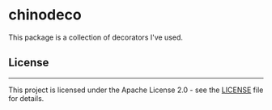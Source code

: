 # chinodeco
This package is a collection of decorators I've used.

## License
-------
This project is licensed under the Apache License 2.0 - see the [LICENSE](LICENSE) file for details.